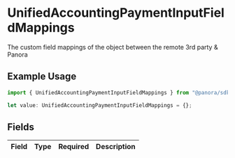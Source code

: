 # UnifiedAccountingPaymentInputFieldMappings

The custom field mappings of the object between the remote 3rd party & Panora

## Example Usage

```typescript
import { UnifiedAccountingPaymentInputFieldMappings } from "@panora/sdk/models/components";

let value: UnifiedAccountingPaymentInputFieldMappings = {};
```

## Fields

| Field       | Type        | Required    | Description |
| ----------- | ----------- | ----------- | ----------- |